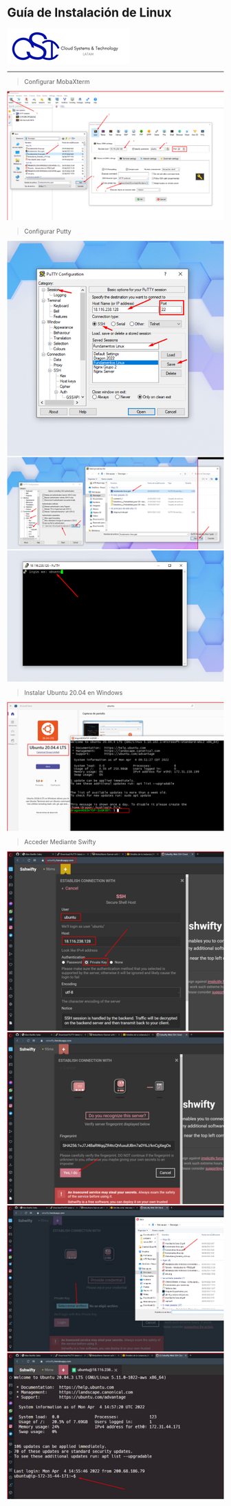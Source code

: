 # Guía de Instalación de Linux

[![CST Logo](./figuras/logo.png)](https://cloud-systems-technology.com.mx)

---

> Configurar MobaXterm

![A1.1](./figuras/A1.1.png)

> Configurar Putty

![A1.2](./figuras/A1.2.png)
![A1.3](./figuras/A1.3.png)
![A1.4](./figuras/A1.4.png)

> Instalar Ubuntu 20.04 en Windows

![A1.5](./figuras/A1.5.png)

> Acceder Mediante Swifty

![A1.6](./figuras/A1.6.png)
![A1.7](./figuras/A1.7.png)
![A1.8](./figuras/A1.8.png)
![A1.9](./figuras/A1.9.png)
